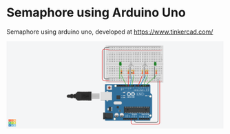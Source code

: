 # Semaphore using Arduino Uno

Semaphore using arduino uno, developed at https://www.tinkercad.com/

![Screenshot](semaphore-circuit.png)
